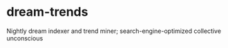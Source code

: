 dream-trends
============

Nightly dream indexer and trend miner; search-engine-optimized collective unconscious